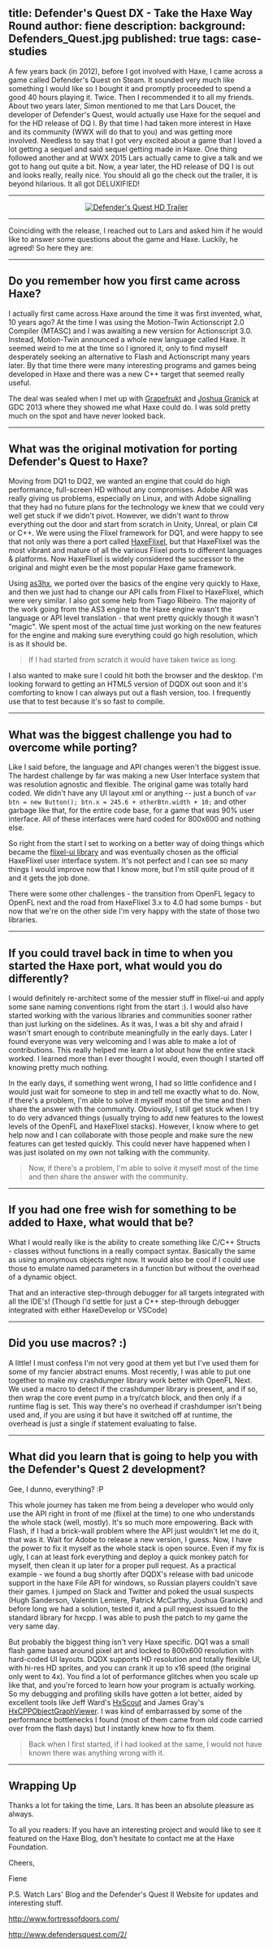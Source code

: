 title: Defender's Quest DX - Take the Haxe Way Round
author: fiene
description: 
background: Defenders_Quest.jpg
published: true
tags: case-studies
---

A few years back (in 2012), before I got involved with Haxe, I came across a game called Defender's Quest on Steam. It sounded very much like something I would like so I bought it and promptly proceeded to spend a good 40 hours playing it. Twice. Then I recommended it to all my friends. About two years later, Simon mentioned to me that Lars Doucet, the developer of Defender's Quest, would actually use Haxe for the sequel and for the HD release of DQ I. By that time I had taken more interest in Haxe and its community (WWX will do that to you) and was getting more involved. Needless to say that I got very excited about a game that I loved a lot getting a sequel and said sequel getting made in Haxe. One thing followed another and at WWX 2015 Lars actually came to give a talk and we got to hang out quite a bit. Now, a year later, the HD release of DQ I is out and looks really, really nice. You should all go the check out the trailer, it is beyond hilarious. It all got DELUXIFIED!

---

<div style="text-align:center" markdown="1">
    <a href="http://www.youtube.com/watch?feature=player_embedded&v=QEarmXpMag8" target="_blank">
        <img src="http://img.youtube.com/vi/QEarmXpMag8/0.jpg" alt="Defender's Quest HD Trailer"  />
    </a>
</div>

---

Coinciding with the release, I reached out to Lars and asked him if he would like to answer some questions about the game and Haxe. Luckily, he agreed! So here they are:

---

## Do you remember how you first came across Haxe?

I actually first came across Haxe around the time it was first invented, what, 10 years ago? At the time I was using the Motion-Twin Actionscript 2.0 Compiler (MTASC) and I was awaiting a new version for Actionscript 3.0. Instead, Motion-Twin announced a whole new language called Haxe. It seemed weird to me at the time so I ignored it, only to find myself desperately seeking an alternative to Flash and Actionscript many years later. By that time there were many interesting programs and games being developed in Haxe and there was a new C++ target that seemed really useful.

The deal was sealed when I met up with [Grapefrukt](https://github.com/grapefrukt) and [Joshua Granick](https://github.com/jgranick) at GDC 2013 where they showed me what Haxe could do. I was sold pretty much on the spot and have never looked back.

---

## What was the original motivation for porting Defender's Quest to Haxe?

Moving from DQ1 to DQ2, we wanted an engine that could do high performance, full-screen HD without any compromises. Adobe AIR was really giving us problems, especially on Linux, and with Adobe signalling that they had no future plans for the technology we knew that we could very well get stuck if we didn't pivot. However, we didn't want to throw everything out the door and start from scratch in Unity, Unreal, or plain C# or C++. We were using the Flixel framework for DQ1, and were happy to see that not only was there a port called [HaxeFlixel](http://haxeflixel.com/), but that HaxeFlixel was the most vibrant and mature of all the various Flixel ports to different languages & platforms. Now HaxeFlixel is widely considered the successor to the original and might even be the most popular Haxe game framework.

Using [as3hx](https://github.com/HaxeFoundation/as3hx), we ported over the basics of the engine very quickly to Haxe, and then we just had to change our API calls from Flixel to HaxeFlixel, which were very similar. I also got some help from Tiago Ribeiro. The majority of the work going from the AS3 engine to the Haxe engine wasn't the language or API level translation - that went pretty quickly though it wasn't "magic". We spent most of the actual time just working on the new features for the engine and making sure everything could go high resolution, which is as it should be. 

>If I had started from scratch it would have taken twice as long.

I also wanted to make sure I could hit both the browser and the desktop. I'm looking forward to getting an HTML5 version of DQDX out soon and it's comforting to know I can always put out a flash version, too. I frequently use that to test because it's so fast to compile.

---

## What was the biggest challenge you had to overcome while porting?

Like I said before, the language and API changes weren't the biggest issue. The hardest challenge by far was making a new User Interface system that was resolution agnostic and flexible. The original game was totally hard coded. We didn't have any UI layout xml or anything -- just a bunch of `var btn = new Button(); btn.x = 245.6 + otherBtn.width + 10;` and other garbage like that, for the entire code base, for a game that was 90% user interface. All of these interfaces were hard coded for 800x600 and nothing else.

So right from the start I set to working on a better way of doing things which became the [flixel-ui library](https://github.com/HaxeFlixel/flixel-ui) and was eventually chosen as the official HaxeFlixel user interface system. It's not perfect and I can see so many things I would improve now that I know more, but I'm still quite proud of it and it gets the job done.

There were some other challenges - the transition from OpenFL legacy to OpenFL next and the road from HaxeFlixel 3.x to 4.0 had some bumps - but now that we're on the other side I'm very happy with the state of those two libraries.

---

## If you could travel back in time to when you started the Haxe port, what would you do differently?

I would definitely re-architect some of the messier stuff in flixel-ui and apply some sane naming conventions right from the start :). I would also have started working with the various libraries and communities sooner rather than just lurking on the sidelines. As it was, I was a bit shy and afraid I wasn't smart enough to contribute meaningfully in the early days. Later I found everyone was very welcoming and I was able to make a lot of contributions. This really helped me learn a lot about how the entire stack worked. I learned more than I ever thought I would, even though I started off knowing pretty much nothing.

In the early days, if something went wrong, I had so little confidence and I would just wait for someone to step in and tell me exactly what to do. Now, if there's a problem, I'm able to solve it myself most of the time and then share the answer with the community. Obviously, I still get stuck when I try to do very advanced things (usually trying to add new features to the lowest levels of the OpenFL and HaxeFlixel stacks). However, I know where to get help now and I can collaborate with those people and make sure the new features can get tested quickly. This could never have happened when I was just isolated on my own not talking with the community.

>Now, if there's a problem, I'm able to solve it myself most of the time and then share the answer with the community.

---

## If you had one free wish for something to be added to Haxe, what would that be?

What I would really like is the ability to create something like C/C++ Structs - classes without functions in a really compact syntax. Basically the same as using anonymous objects right now. It would also be cool if I could use those to emulate named parameters in a function but without the overhead of a dynamic object.

That and an interactive step-through debugger for all targets integrated with all the IDE's! (Though I'd settle for just a C++ step-through debugger integrated with either HaxeDevelop or VSCode)

---

## Did you use macros? :)

A little! I must confess I'm not very good at them yet but I've used them for some of my fancier abstract enums. Most recently, I was able to put one together to make my crashdumper library work better with OpenFL Next. We used a macro to detect if the crashdumper library is present, and if so, then wrap the core event pump in a try/catch block, and then only if a runtime flag is set. This way there's no overhead if crashdumper isn't being used and, if you are using it but have it switched off at runtime, the overhead is just a single if statement evaluating to false.

---

## What did you learn that is going to help you with the Defender's Quest 2 development?

Gee, I dunno, everything? :P

This whole journey has taken me from being a developer who would only use the API right in front of me (flixel at the time) to one who understands the whole stack (well, mostly). It's so much more empowering. Back with Flash, if I had a brick-wall problem where the API just wouldn't let me do it, that was it. Wait for Adobe to release a new version, I guess. Now, I have the power to fix it myself as the whole stack is open source. Even if my fix is ugly, I can at least fork everything and deploy a quick monkey patch for myself, then clean it up later for a proper pull request. As a practical example - we found a bug shortly after DQDX's release with bad unicode support in the haxe File API for windows, so Russian players couldn't save their games. I jumped on Slack and Twitter and poked the usual suspects (Hugh Sanderson, Valentin Lemiere, Patrick McCarthy, Joshua Granick) and before long we had a solution, tested it, and a pull request issued to the standard library for hxcpp. I was able to push the patch to my game the very same day.

But probably the biggest thing isn't very Haxe specific. DQ1 was a small flash game based around pixel art and locked to 800x600 resolution with hard-coded UI layouts. DQDX supports HD resolution and totally flexible UI, with hi-res HD sprites, and you can crank it up to x16 speed (the original only went to 4x). You find a lot of performance glitches when you scale up like that, and you're forced to learn how your program is actually working. So my debugging and profiling skills have gotten a lot better, aided by excellent tools like Jeff Ward's [HxScout](http://hxscout.com/) and James Gray's [HxCPPObjectGraphViewer](https://github.com/james4k/hxcppObjectGraphViewer). I was kind of embarrassed by some of the performance bottlenecks I found (most of them came from old code carried over from the flash days) but I instantly knew how to fix them. 

>Back when I first started, if I had looked at the same, I would not have known there was anything wrong with it.

---

## Wrapping Up

Thanks a lot for taking the time, Lars. It has been an absolute pleasure as always.

To all you readers: If you have an interesting project and would like to see it featured on the Haxe Blog, don't hesitate to contact me at the Haxe Foundation.

Cheers,

Fiene

P.S. Watch Lars' Blog and the Defender's Quest II Website for updates and interesting stuff.

http://www.fortressofdoors.com/

http://www.defendersquest.com/2/
